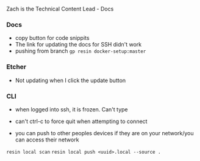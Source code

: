 Zach is the Technical Content Lead - Docs

### Docs

- copy button for code snippits
- The link for updating the docs for SSH didn't work
- pushing from branch `gp resin docker-setup:master`

### Etcher

- Not updating when I click the update button


### CLI
- when logged into ssh, it is frozen. Can't type
- can't ctrl-c to force quit when attempting to connect

- you can push to other peoples devices if they are on your network/you can access their network













`resin local scan`
`resin local push <uuid>.local --source .`


